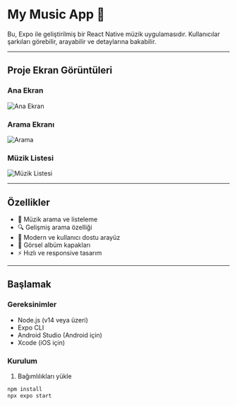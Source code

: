 # My Music App 🎵

Bu, Expo ile geliştirilmiş bir React Native müzik uygulamasıdır. Kullanıcılar şarkıları görebilir, arayabilir ve detaylarına bakabilir.

---

## Proje Ekran Görüntüleri

### Ana Ekran
![Ana Ekran](./readmeAssets/image1.jpg)

### Arama Ekranı
![Arama](./readmeAssets/image2.jpg)

### Müzik Listesi
![Müzik Listesi](./readmeAssets/image3.jpg)

---

## Özellikler

- 🎵 Müzik arama ve listeleme
- 🔍 Gelişmiş arama özelliği
- 📱 Modern ve kullanıcı dostu arayüz
- 🎨 Görsel albüm kapakları
- ⚡ Hızlı ve responsive tasarım

---

## Başlamak

### Gereksinimler

- Node.js (v14 veya üzeri)
- Expo CLI
- Android Studio (Android için)
- Xcode (iOS için)

### Kurulum

1. Bağımlılıkları yükle

```bash
npm install
npx expo start
